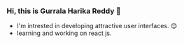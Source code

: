 ### **Hi, this is Gurrala Harika Reddy** 👋


  - I'm intrested in developing attractive user interfaces. :blush:
  - learning and working on react js.

  

